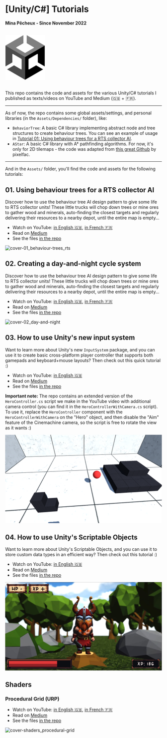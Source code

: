 # [Unity/C#] Tutorials

**Mina Pêcheux - Since November 2022**

<img style="width: 128px; margin: 1rem 0;" src="doc/unity-square.png" />

This repo contains the code and assets for the various Unity/C# tutorials I published as texts/videos on YouTube and Medium (🇬🇧 + 🇫🇷).

---

As of now, the repo contains some global assets/settings, and personal libraries (in the `Assets/Dependencies/` folder), like:

- `BehaviorTree`: A basic C# library implementing abstract node and tree structures to create behaviour trees. You can see an example of usage in [Tutorial 01: Using behaviour trees for a RTS collector AI](#tutorial-01_bts-rts).
- `AStar`: A basic C# library with A* pathfinding algorithms. For now, it's only for 2D tilemaps - the code was adapted from [this great Github](https://github.com/pixelfac/2D-Astar-Pathfinding-in-Unity) by pixelfac.

---

And in the `Assets/` folder, you'll find the code and assets for the following tutorials:

## 01. Using behaviour trees for a RTS collector AI [<div />](#tutorial-01_bts-rts)

Discover how to use the behaviour tree AI design pattern to give some life to RTS collector units! These little trucks will chop down trees or mine ores to gather wood and minerals, auto-finding the closest targets and regularly delivering their resources to a nearby depot, until the entire map is empty...

- Watch on YouTube: [in English 🇬🇧](https://www.youtube.com/watch?v=ySIzNaW0HUI), [in French 🇫🇷](https://www.youtube.com/watch?v=utbQapz6DoU)
- Read on [Medium](https://mina-pecheux.medium.com/using-behaviour-trees-for-a-rts-collector-ai-in-unity-c-dca24243ebce)
- See the files [in the repo](/Assets/01-BehaviourTreesRTS/)

![cover-01_behaviour-trees_rts](doc/01_behaviour-trees_rts.gif)

## 02. Creating a day-and-night cycle system [<div />](#tutorial-02_day-and-night)

Discover how to use the behaviour tree AI design pattern to give some life to RTS collector units! These little trucks will chop down trees or mine ores to gather wood and minerals, auto-finding the closest targets and regularly delivering their resources to a nearby depot, until the entire map is empty...

- Watch on YouTube: [in English 🇬🇧](https://www.youtube.com/watch?v=O997NxQGQ6A), [in French 🇫🇷](https://www.youtube.com/watch?v=CHV9xLaFf8w)
- Read on [Medium](https://mina-pecheux.medium.com/creating-a-basic-day-and-night-cycle-in-unity-c-dff942c1690d)
- See the files [in the repo](/Assets/02-DayAndNightCycle/)

![cover-02_day-and-night](doc/02_day-and-night.gif)

## 03. How to use Unity's new input system [<div />](#tutorial-03_new-input-system)

Want to learn more about Unity's new `InputSystem` package, and you can use it to create basic cross-platform player controller that supports both gamepads and keyboard+mouse layouts? Then check out this quick tutorial :)

- Watch on YouTube: [in English 🇬🇧](https://youtu.be/SyA4PPiXorI)
- Read on [Medium](https://medium.com/codex/why-you-should-use-unitys-new-input-system-268773863c4)
- See the files [in the repo](/Assets/03-NewInputSystem/)

**Important note:** The repo contains an extended version of the `HeroController.cs` script we make in the YouTube video with additional camera control (you can find it in the `HeroControllerWithCamera.cs` script). To use it, replace the `HeroController` component with the `HeroControllerWithCamera` on the "Hero" object, and then disable the "Aim" feature of the Cinemachine camera, so the script is free to rotate the view as it wants :)

![cover-03_new-input-system](doc/03_new-input-system.png)

## 04. How to use Unity's Scriptable Objects

Want to learn more about Unity's Scriptable Objects, and you can use it to store custom data types in an efficient way? Then check out this tutorial :)

- Watch on YouTube: [in English 🇬🇧](https://www.youtube.com/watch?v=ZnHxxADBAQ0)
- Read on [Medium](https://mina-pecheux.medium.com/discovering-the-power-of-unitys-scriptable-objects-53ae6e0acef4)
- See the files [in the repo](/Assets/04-ScriptableObjects/)

![cover-04_scriptable-objects](doc/04_scriptable-objects.jpg)

## Shaders

### Procedural Grid (URP)

- Watch on YouTube: [in English 🇬🇧](https://www.youtube.com/watch?v=T0CYpOyCVIU), [in French 🇫🇷](https://www.youtube.com/watch?v=0iq6ZO7owNM)
- Read on [Medium](https://mina-pecheux.medium.com/creating-a-procedural-grid-shader-in-unity-6d0b727bf52d)
- See the files [in the repo](/Assets/Shaders/)

![cover-shaders_procedural-grid](doc/shaders_procedural-grid.gif)

